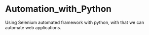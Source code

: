 # Automation_with_Python

Using Selenium automated framework with python, with that we can automate web applications.
